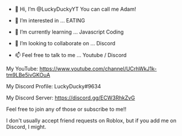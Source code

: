 - 👋 Hi, I’m @LuckyDuckyYT You can call me Adam!

- 👀 I’m interested in ... EATING

- 🌱 I’m currently learning ... Javascript Coding

- 💞️ I’m looking to collaborate on ... Discord

- 📫 Feel free to talk to me ... Youtube / Discord


My YouTube: https://www.youtube.com/channel/UCrhWkJ1k-tm9LBe5ivGKOuA


My Discord Profile: LuckyDucky#9634


My Discord Server: https://discord.gg/ECW3RhkZvG

Feel free to join any of those or subscribe to me!!

I don't usually accept friend requests on Roblox, but if you add me on Discord, I might.
